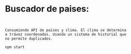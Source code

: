 # Buscador de paises: 

```


Consumiendo API de paises y clima. El clima se determina 
a trávez coordenadas. Usando un sistema de historial que
no permite duplicados. 

npm start


```